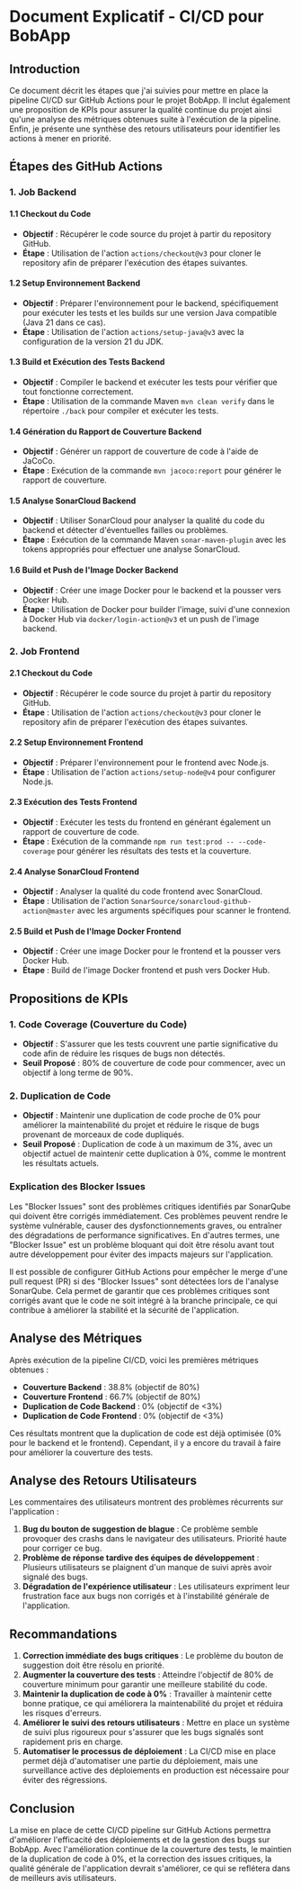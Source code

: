 # Document Explicatif - CI/CD pour BobApp

## Introduction

Ce document décrit les étapes que j'ai suivies pour mettre en place la pipeline CI/CD sur GitHub Actions pour le projet BobApp. Il inclut également une proposition de KPIs pour assurer la qualité continue du projet ainsi qu'une analyse des métriques obtenues suite à l'exécution de la pipeline. Enfin, je présente une synthèse des retours utilisateurs pour identifier les actions à mener en priorité.

## Étapes des GitHub Actions

### 1. **Job Backend**

#### **1.1 Checkout du Code**
   - **Objectif** : Récupérer le code source du projet à partir du repository GitHub.
   - **Étape** : Utilisation de l'action `actions/checkout@v3` pour cloner le repository afin de préparer l'exécution des étapes suivantes.

#### **1.2 Setup Environnement Backend**
   - **Objectif** : Préparer l'environnement pour le backend, spécifiquement pour exécuter les tests et les builds sur une version Java compatible (Java 21 dans ce cas).
   - **Étape** : Utilisation de l'action `actions/setup-java@v3` avec la configuration de la version 21 du JDK.

#### **1.3 Build et Exécution des Tests Backend**
   - **Objectif** : Compiler le backend et exécuter les tests pour vérifier que tout fonctionne correctement.
   - **Étape** : Utilisation de la commande Maven `mvn clean verify` dans le répertoire `./back` pour compiler et exécuter les tests.

#### **1.4 Génération du Rapport de Couverture Backend**
   - **Objectif** : Générer un rapport de couverture de code à l'aide de JaCoCo.
   - **Étape** : Exécution de la commande `mvn jacoco:report` pour générer le rapport de couverture.

#### **1.5 Analyse SonarCloud Backend**
   - **Objectif** : Utiliser SonarCloud pour analyser la qualité du code du backend et détecter d'éventuelles failles ou problèmes.
   - **Étape** : Exécution de la commande Maven `sonar-maven-plugin` avec les tokens appropriés pour effectuer une analyse SonarCloud.

#### **1.6 Build et Push de l'Image Docker Backend**
   - **Objectif** : Créer une image Docker pour le backend et la pousser vers Docker Hub.
   - **Étape** : Utilisation de Docker pour builder l'image, suivi d'une connexion à Docker Hub via `docker/login-action@v3` et un push de l'image backend.

### 2. **Job Frontend**

#### **2.1 Checkout du Code**
   - **Objectif** : Récupérer le code source du projet à partir du repository GitHub.
   - **Étape** : Utilisation de l'action `actions/checkout@v3` pour cloner le repository afin de préparer l'exécution des étapes suivantes.

#### **2.2 Setup Environnement Frontend**
   - **Objectif** : Préparer l'environnement pour le frontend avec Node.js.
   - **Étape** : Utilisation de l'action `actions/setup-node@v4` pour configurer Node.js.

#### **2.3 Exécution des Tests Frontend**
   - **Objectif** : Exécuter les tests du frontend en générant également un rapport de couverture de code.
   - **Étape** : Exécution de la commande `npm run test:prod -- --code-coverage` pour générer les résultats des tests et la couverture.

#### **2.4 Analyse SonarCloud Frontend**
   - **Objectif** : Analyser la qualité du code frontend avec SonarCloud.
   - **Étape** : Utilisation de l'action `SonarSource/sonarcloud-github-action@master` avec les arguments spécifiques pour scanner le frontend.

#### **2.5 Build et Push de l'Image Docker Frontend**
   - **Objectif** : Créer une image Docker pour le frontend et la pousser vers Docker Hub.
   - **Étape** : Build de l'image Docker frontend et push vers Docker Hub.

## Propositions de KPIs

### 1. **Code Coverage (Couverture du Code)**
   - **Objectif** : S'assurer que les tests couvrent une partie significative du code afin de réduire les risques de bugs non détectés.
   - **Seuil Proposé** : 80% de couverture de code pour commencer, avec un objectif à long terme de 90%.

### 2. **Duplication de Code**
   - **Objectif** : Maintenir une duplication de code proche de 0% pour améliorer la maintenabilité du projet et réduire le risque de bugs provenant de morceaux de code dupliqués.
   - **Seuil Proposé** : Duplication de code à un maximum de 3%, avec un objectif actuel de maintenir cette duplication à 0%, comme le montrent les résultats actuels.

### **Explication des Blocker Issues**
   Les "Blocker Issues" sont des problèmes critiques identifiés par SonarQube qui doivent être corrigés immédiatement. Ces problèmes peuvent rendre le système vulnérable, causer des dysfonctionnements graves, ou entraîner des dégradations de performance significatives. En d'autres termes, une "Blocker Issue" est un problème bloquant qui doit être résolu avant tout autre développement pour éviter des impacts majeurs sur l'application.

   Il est possible de configurer GitHub Actions pour empêcher le merge d'une pull request (PR) si des "Blocker Issues" sont détectées lors de l'analyse SonarQube. Cela permet de garantir que ces problèmes critiques sont corrigés avant que le code ne soit intégré à la branche principale, ce qui contribue à améliorer la stabilité et la sécurité de l'application.

## Analyse des Métriques

Après exécution de la pipeline CI/CD, voici les premières métriques obtenues :

- **Couverture Backend** : 38.8% (objectif de 80%)
- **Couverture Frontend** : 66.7% (objectif de 80%)
- **Duplication de Code Backend** : 0% (objectif de <3%)
- **Duplication de Code Frontend** : 0% (objectif de <3%)

Ces résultats montrent que la duplication de code est déjà optimisée (0% pour le backend et le frontend). Cependant, il y a encore du travail à faire pour améliorer la couverture des tests.

## Analyse des Retours Utilisateurs

Les commentaires des utilisateurs montrent des problèmes récurrents sur l'application :

1. **Bug du bouton de suggestion de blague** : Ce problème semble provoquer des crashs dans le navigateur des utilisateurs. Priorité haute pour corriger ce bug.
2. **Problème de réponse tardive des équipes de développement** : Plusieurs utilisateurs se plaignent d'un manque de suivi après avoir signalé des bugs.
3. **Dégradation de l'expérience utilisateur** : Les utilisateurs expriment leur frustration face aux bugs non corrigés et à l'instabilité générale de l'application.

## Recommandations

1. **Correction immédiate des bugs critiques** : Le problème du bouton de suggestion doit être résolu en priorité.
2. **Augmenter la couverture des tests** : Atteindre l'objectif de 80% de couverture minimum pour garantir une meilleure stabilité du code.
3. **Maintenir la duplication de code à 0%** : Travailler à maintenir cette bonne pratique, ce qui améliorera la maintenabilité du projet et réduira les risques d'erreurs.
4. **Améliorer le suivi des retours utilisateurs** : Mettre en place un système de suivi plus rigoureux pour s'assurer que les bugs signalés sont rapidement pris en charge.
5. **Automatiser le processus de déploiement** : La CI/CD mise en place permet déjà d'automatiser une partie du déploiement, mais une surveillance active des déploiements en production est nécessaire pour éviter des régressions.

## Conclusion

La mise en place de cette CI/CD pipeline sur GitHub Actions permettra d'améliorer l'efficacité des déploiements et de la gestion des bugs sur BobApp. Avec l'amélioration continue de la couverture des tests, le maintien de la duplication de code à 0%, et la correction des issues critiques, la qualité générale de l'application devrait s'améliorer, ce qui se reflétera dans de meilleurs avis utilisateurs.
